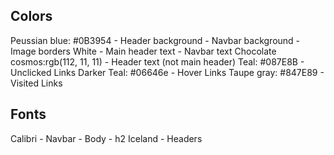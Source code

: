 ## Colors
Peussian blue: #0B3954
    - Header background
    - Navbar background
    - Image borders
White
    - Main header text
    - Navbar text
Chocolate cosmos:rgb(112, 11, 11)
    - Header text (not main header)
Teal: #087E8B
    - Unclicked Links
Darker Teal: #06646e
    - Hover Links
Taupe gray: #847E89
    - Visited Links

## Fonts
Calibri
    - Navbar
    - Body
    - h2
Iceland
    - Headers